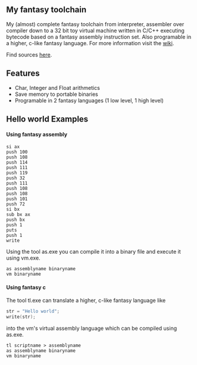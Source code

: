 ## My fantasy toolchain

My (almost) complete fantasy toolchain from interpreter, assembler over compiler down to a 32 bit toy virtual machine written in C/C++ executing bytecode based on a fantasy assembly instruction set. Also programable in a higher, c-like fantasy language. For more information visit the [wiki](https://github.com/zarat/vm/wiki).

Find sources [here](https://github.com/zarat/vm-src).

## Features
* Char, Integer and Float arithmetics
* Save memory to portable binaries
* Programable in 2 fantasy languages (1 low level, 1 high level)

## Hello world Examples

#### Using fantasy assembly

```Assembly
si ax
push 100
push 108
push 114
push 111
push 119
push 32
push 111
push 108
push 108
push 101
push 72
si bx
sub bx ax
push bx
push 1
puts
push 1
write
```

Using the tool as.exe you can compile it into a binary file and execute it using vm.exe.

```
as assemblyname binaryname
vm binaryname
```

#### Using fantasy c

The tool tl.exe can translate a higher, c-like fantasy language like

```C
str = "Hello world";
write(str);
```

into the vm's virtual assembly language which can be compiled using as.exe.

```
tl scriptname > assemblyname
as assemblyname binaryname
vm binaryname
```
